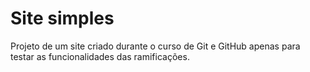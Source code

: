 # Site simples
 Projeto de um site criado durante o curso de Git e GitHub apenas para testar as funcionalidades das ramificações.
